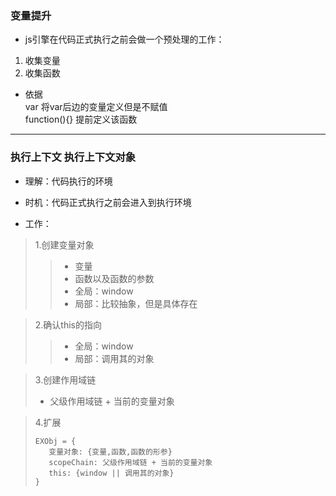 
### 变量提升
- js引擎在代码正式执行之前会做一个预处理的工作：
1. 收集变量
2. 收集函数
- 依据  
    var 将var后边的变量定义但是不赋值  
    function(){} 提前定义该函数  

----------------------------------

### 执行上下文 执行上下文对象
- 理解：代码执行的环境

- 时机：代码正式执行之前会进入到执行环境

- 工作：  
>1.创建变量对象  
>>- 变量  
>>- 函数以及函数的参数  
>>- 全局：window  
>>- 局部：比较抽象，但是具体存在  

>2.确认this的指向  
>>- 全局：window  
>>- 局部：调用其的对象 

>3.创建作用域链  
>- 父级作用域链 + 当前的变量对象  

>4.扩展
>```
>EXObj = {
>    变量对象: {变量,函数,函数的形参}
>    scopeChain: 父级作用域链 + 当前的变量对象
>    this: {window || 调用其的对象}
>}
>```
